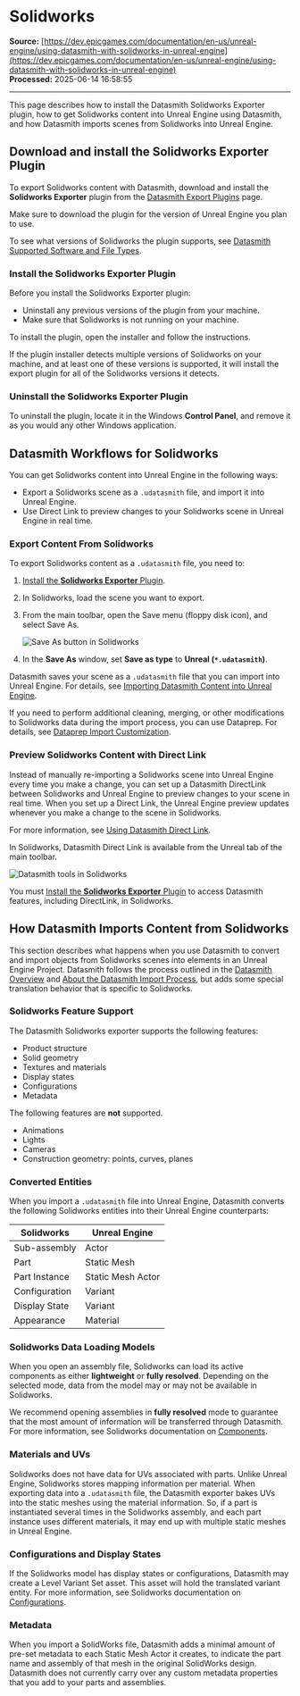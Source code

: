 # Solidworks

**Source:** [https://dev.epicgames.com/documentation/en-us/unreal-engine/using-datasmith-with-solidworks-in-unreal-engine](https://dev.epicgames.com/documentation/en-us/unreal-engine/using-datasmith-with-solidworks-in-unreal-engine)  
**Processed:** 2025-06-14 16:58:55

---

This page describes how to install the Datasmith Solidworks Exporter plugin, how to get Solidworks content into Unreal Engine using Datasmith, and how Datasmith imports scenes from Solidworks into Unreal Engine.

## Download and install the Solidworks Exporter Plugin

To export Solidworks content with Datasmith, download and install the **Solidworks Exporter** plugin from the [Datasmith Export Plugins](https://www.unrealengine.com/en-US/datasmith/plugins) page.

Make sure to download the plugin for the version of Unreal Engine you plan to use.

To see what versions of Solidworks the plugin supports, see [Datasmith Supported Software and File Types](/documentation/en-us/unreal-engine/datasmith-supported-software-and-file-types).

### Install the Solidworks Exporter Plugin

Before you install the Solidworks Exporter plugin:

-   Uninstall any previous versions of the plugin from your machine.
-   Make sure that Solidworks is not running on your machine.

To install the plugin, open the installer and follow the instructions.

If the plugin installer detects multiple versions of Solidworks on your machine, and at least one of these versions is supported, it will install the export plugin for all of the Solidworks versions it detects.

### Uninstall the Solidworks Exporter Plugin

To uninstall the plugin, locate it in the Windows **Control Panel**, and remove it as you would any other Windows application.

## Datasmith Workflows for Solidworks

You can get Solidworks content into Unreal Engine in the following ways:

-   Export a Solidworks scene as a `.udatasmith` file, and import it into Unreal Engine.
-   Use Direct Link to preview changes to your Solidworks scene in Unreal Engine in real time.

### Export Content From Solidworks

To export Solidworks content as a `.udatasmith` file, you need to:

1.  [Install the **Solidworks Exporter** Plugin](/documentation/en-us/unreal-engine/using-datasmith-with-solidworks-in-unreal-engine#installthesolidworksexporterplugin).
2.  In Solidworks, load the scene you want to export.
3.  From the main toolbar, open the Save menu (floppy disk icon), and select Save As.
    
    ![Save As button in Solidworks](https://d1iv7db44yhgxn.cloudfront.net/documentation/images/b76604f6-69aa-480c-8dc1-b09f9618b516/solidworks-saveas.png)
4.  In the **Save As** window, set **Save as type** to **Unreal (`*.udatasmith`)**.

Datasmith saves your scene as a `.udatasmith` file that you can import into Unreal Engine. For details, see [Importing Datasmith Content into Unreal Engine](/documentation/en-us/unreal-engine/importing-datasmith-content-into-unreal-engine).

If you need to perform additional cleaning, merging, or other modifications to Solidworks data during the import process, you can use Dataprep. For details, see [Dataprep Import Customization](/documentation/en-us/unreal-engine/dataprep-import-customization-in-unreal-engine).

### Preview Solidworks Content with Direct Link

Instead of manually re-importing a Solidworks scene into Unreal Engine every time you make a change, you can set up a Datasmith DirectLink between Solidworks and Unreal Engine to preview changes to your scene in real time. When you set up a Direct Link, the Unreal Engine preview updates whenever you make a change to the scene in Solidworks.

For more information, see [Using Datasmith Direct Link](/documentation/en-us/unreal-engine/using-datasmith-direct-link-in-unreal-engine).

In Solidworks, Datasmith Direct Link is available from the Unreal tab of the main toolbar.

![](https://d1iv7db44yhgxn.cloudfront.net/documentation/images/19c8373d-0359-4e30-89be-f3f10c8d4f03/datasmith-solidworks-tab.png "Datasmith tools in Solidworks")

You must [Install the **Solidworks Exporter** Plugin](/documentation/en-us/unreal-engine/using-datasmith-with-solidworks-in-unreal-engine#installthesolidworksexporterplugin) to access Datasmith features, including DirectLink, in Solidworks.

## How Datasmith Imports Content from Solidworks

This section describes what happens when you use Datasmith to convert and import objects from Solidworks scenes into elements in an Unreal Engine Project. Datasmith follows the process outlined in the [Datasmith Overview](/documentation/en-us/unreal-engine/datasmith-plugins-overview) and [About the Datasmith Import Process](/documentation/en-us/unreal-engine/datasmith-import-process-in-unreal-engine), but adds some special translation behavior that is specific to Solidworks.

### Solidworks Feature Support

The Datasmith Solidworks exporter supports the following features:

-   Product structure
-   Solid geometry
-   Textures and materials
-   Display states
-   Configurations
-   Metadata

The following features are **not** supported.

-   Animations
-   Lights
-   Cameras
-   Construction geometry: points, curves, planes

### Converted Entities

When you import a `.udatasmith` file into Unreal Engine, Datasmith converts the following Solidworks entities into their Unreal Engine counterparts:

| Solidworks | Unreal Engine |
| --- | --- |
| Sub-assembly | Actor |
| Part | Static Mesh |
| Part Instance | Static Mesh Actor |
| Configuration | Variant |
| Display State | Variant |
| Appearance | Material |

### Solidworks Data Loading Models

When you open an assembly file, Solidworks can load its active components as either **lightweight** or **fully resolved**. Depending on the selected mode, data from the model may or may not be available in Solidworks.

We recommend opening assemblies in **fully resolved** mode to guarantee that the most amount of information will be transferred through Datasmith. For more information, see Solidworks documentation on [Components](http://help.solidworks.com/2021/english/SolidWorks/sldworks/c_lightweight_components_swassy.htm).

### Materials and UVs

Solidworks does not have data for UVs associated with parts. Unlike Unreal Engine, Solidworks stores mapping information per material. When exporting data into a `.udatasmith` file, the Datasmith exporter bakes UVs into the static meshes using the material information. So, if a part is instantiated several times in the Solidworks assembly, and each part instance uses different materials, it may end up with multiple static meshes in Unreal Engine.

### Configurations and Display States

If the Solidworks model has display states or configurations, Datasmith may create a Level Variant Set asset. This asset will hold the translated variant entity. For more information, see Solidworks documentation on [Configurations](http://help.solidworks.com/2021/english/SolidWorks/sldworks/c_Configurations_Overview.htm).

### Metadata

When you import a SolidWorks file, Datasmith adds a minimal amount of pre-set metadata to each Static Mesh Actor it creates, to indicate the part name and assembly of that mesh in the original SolidWorks design. Datasmith does not currently carry over any custom metadata properties that you add to your parts and assemblies.